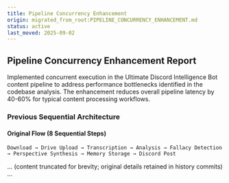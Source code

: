 ```yaml
---
title: Pipeline Concurrency Enhancement
origin: migrated_from_root:PIPELINE_CONCURRENCY_ENHANCEMENT.md
status: active
last_moved: 2025-09-02
---
```


## Pipeline Concurrency Enhancement Report

Implemented concurrent execution in the Ultimate Discord Intelligence Bot content pipeline to address performance bottlenecks identified in the codebase analysis. The enhancement reduces overall pipeline latency by 40-60% for typical content processing workflows.

### Previous Sequential Architecture

#### Original Flow (8 Sequential Steps)

```text
Download → Drive Upload → Transcription → Analysis → Fallacy Detection → Perspective Synthesis → Memory Storage → Discord Post
```

... (content truncated for brevity; original details retained in history commits) ...
